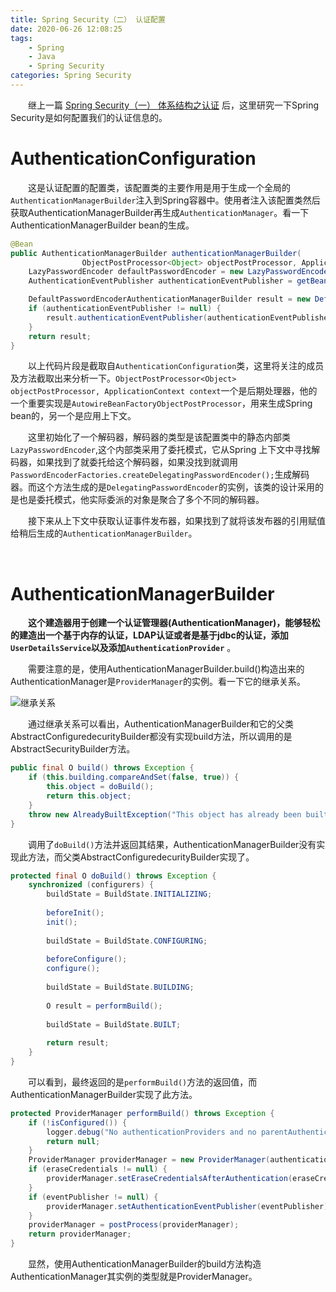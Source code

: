 ```yaml
---
title: Spring Security（二） 认证配置
date: 2020-06-26 12:08:25
tags:
    - Spring
    - Java
    - Spring Security
categories: Spring Security
---
```


&emsp;&emsp;继上一篇 [Spring Security（一） 体系结构之认证](Spring-Security-Architecture-Authentication.html) 后，这里研究一下Spring Security是如何配置我们的认证信息的。
<!-- more -->

# AuthenticationConfiguration

&emsp;&emsp;这是认证配置的配置类，该配置类的主要作用是用于生成一个全局的`AuthenticationManagerBuilder`注入到Spring容器中。使用者注入该配置类然后获取AuthenticationManagerBuilder再生成`AuthenticationManager`。看一下AuthenticationManagerBuilder bean的生成。

```java
@Bean
public AuthenticationManagerBuilder authenticationManagerBuilder(
                ObjectPostProcessor<Object> objectPostProcessor, ApplicationContext context) {
    LazyPasswordEncoder defaultPasswordEncoder = new LazyPasswordEncoder(context);
    AuthenticationEventPublisher authenticationEventPublisher = getBeanOrNull(context, AuthenticationEventPublisher.class);

    DefaultPasswordEncoderAuthenticationManagerBuilder result = new DefaultPasswordEncoderAuthenticationManagerBuilder(objectPostProcessor, defaultPasswordEncoder);
    if (authenticationEventPublisher != null) {
        result.authenticationEventPublisher(authenticationEventPublisher);
    }
    return result;
}
```

&emsp;&emsp;以上代码片段是截取自`AuthenticationConfiguration`类，这里将关注的成员及方法截取出来分析一下。`ObjectPostProcessor<Object> objectPostProcessor, ApplicationContext context`一个是后期处理器，他的一个重要实现是`AutowireBeanFactoryObjectPostProcessor`，用来生成Spring bean的，另一个是应用上下文。

&emsp;&emsp;这里初始化了一个解码器，解码器的类型是该配置类中的静态内部类`LazyPasswordEncoder`,这个内部类采用了委托模式，它从Spring 上下文中寻找解码器，如果找到了就委托给这个解码器，如果没找到就调用`PasswordEncoderFactories.createDelegatingPasswordEncoder();`生成解码器。而这个方法生成的是`DelegatingPasswordEncoder`的实例，该类的设计采用的是也是委托模式，他实际委派的对象是聚合了多个不同的解码器。

&emsp;&emsp;接下来从上下文中获取认证事件发布器，如果找到了就将该发布器的引用赋值给稍后生成的`AuthenticationManagerBuilder`。

&emsp;&emsp;

# AuthenticationManagerBuilder

&emsp;&emsp;**这个建造器用于创建一个认证管理器(AuthenticationManager)，能够轻松的建造出一个基于内存的认证，LDAP认证或者是基于jdbc的认证，添加`UserDetailsService`以及添加`AuthenticationProvider`** 。

&emsp;&emsp;需要注意的是，使用AuthenticationManagerBuilder.build()构造出来的AuthenticationManager是`ProviderManager`的实例。看一下它的继承关系。

![继承关系](/Spring-Security-Authentication-Configuration/AuthenticationManagerBuilder-extends.png)

&emsp;&emsp;通过继承关系可以看出，AuthenticationManagerBuilder和它的父类AbstractConfiguredecurityBuilder都没有实现build方法，所以调用的是AbstractSecurityBuilder方法。

```java
public final O build() throws Exception {
    if (this.building.compareAndSet(false, true)) {
        this.object = doBuild();
        return this.object;
    }
    throw new AlreadyBuiltException("This object has already been built");
}
```

&emsp;&emsp;调用了`doBuild()`方法并返回其结果，AuthenticationManagerBuilder没有实现此方法，而父类AbstractConfiguredecurityBuilder实现了。

````java
protected final O doBuild() throws Exception {
    synchronized (configurers) {
        buildState = BuildState.INITIALIZING;
        
        beforeInit();
        init();
        
        buildState = BuildState.CONFIGURING;
        
        beforeConfigure();
        configure();
        
        buildState = BuildState.BUILDING;
        
        O result = performBuild();
        
        buildState = BuildState.BUILT;
        
        return result;
    }
}
````

&emsp;&emsp;可以看到，最终返回的是`performBuild()`方法的返回值，而AuthenticationManagerBuilder实现了此方法。

```java
protected ProviderManager performBuild() throws Exception {
    if (!isConfigured()) {
        logger.debug("No authenticationProviders and no parentAuthenticationManager defined. Returning null.");
        return null;
    }
    ProviderManager providerManager = new ProviderManager(authenticationProviders, parentAuthenticationManager);
    if (eraseCredentials != null) {
        providerManager.setEraseCredentialsAfterAuthentication(eraseCredentials);
    }
    if (eventPublisher != null) {
        providerManager.setAuthenticationEventPublisher(eventPublisher);
    }
    providerManager = postProcess(providerManager);
    return providerManager;
}
```

&emsp;&emsp;显然，使用AuthenticationManagerBuilder的build方法构造AuthenticationManager其实例的类型就是ProviderManager。


